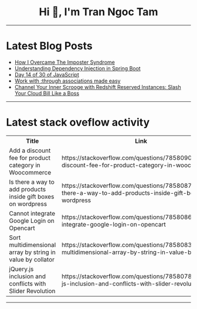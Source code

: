<h1 align="center">Hi 👋, I'm Tran Ngoc Tam</h1>

---

# Latest Blog Posts 
<!-- BLOG-POST-LIST:START -->
- [How I Overcame The Imposter Syndrome](https://dev.to/thekarlesi/embracing-and-overcoming-the-imposter-syndrome-oo2)
- [Understanding Dependency Injection in Spring Boot](https://dev.to/tharindufdo/understanding-dependency-injection-in-spring-boot-2ll0)
- [Day 14 of 30 of JavaScript](https://dev.to/akshat0610/day-14-of-30-of-javascript-145a)
- [Work with :through associations made easy](https://dev.to/epigene/work-with-through-associations-made-easy-36o2)
- [Channel Your Inner Scrooge with Redshift Reserved Instances: Slash Your Cloud Bill Like a Boss](https://dev.to/abhiram_cdx/channel-your-inner-scrooge-with-redshift-reserved-instances-slash-your-cloud-bill-like-a-boss-4kl1)
<!-- BLOG-POST-LIST:END -->

---

# Latest stack oveflow activity
<table>
  <tr><th>Title</th><th>Link</th></tr>
  <!-- STACKOVERFLOW:START --><tr><td>Add a discount fee for product category in Woocommerce</td><td>https://stackoverflow.com/questions/78580900/add-a-discount-fee-for-product-category-in-woocommerce</td></tr><tr><td>Is there a way to add products inside gift boxes on wordpress</td><td>https://stackoverflow.com/questions/78580875/is-there-a-way-to-add-products-inside-gift-boxes-on-wordpress</td></tr><tr><td>Cannot integrate Google Login on Opencart</td><td>https://stackoverflow.com/questions/78580867/cannot-integrate-google-login-on-opencart</td></tr><tr><td>Sort multidimensional array by string in value by collator</td><td>https://stackoverflow.com/questions/78580830/sort-multidimensional-array-by-string-in-value-by-collator</td></tr><tr><td>jQuery.js inclusion and conflicts with Slider Revolution</td><td>https://stackoverflow.com/questions/78580787/jquery-js-inclusion-and-conflicts-with-slider-revolution</td></tr><!-- STACKOVERFLOW:END -->
</table>

---


